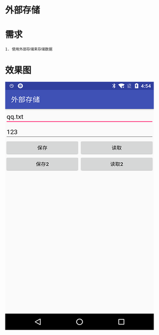 # 外部存储

# 需求
    1. 使用外部存储来存储数据
    
# 效果图
![截图](https://github.com/BruceAnda/LearnAndroidDevelop/blob/master/screenshot/basic/storageoption/externalstorage/pic.png)